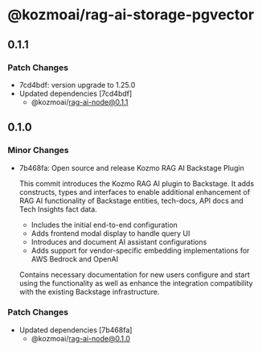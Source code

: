 # @kozmoai/rag-ai-storage-pgvector

## 0.1.1

### Patch Changes

- 7cd4bdf: version upgrade to 1.25.0
- Updated dependencies [7cd4bdf]
  - @kozmoai/rag-ai-node@0.1.1

## 0.1.0

### Minor Changes

- 7b468fa: Open source and release Kozmo RAG AI Backstage Plugin

  This commit introduces the Kozmo RAG AI plugin to Backstage. It adds constructs, types and interfaces to enable additional enhancement of RAG AI functionality of Backstage entities, tech-docs, API docs and Tech Insights fact data.

  - Includes the initial end-to-end configuration
  - Adds frontend modal display to handle query UI
  - Introduces and document AI assistant configurations
  - Adds support for vendor-specific embedding implementations for AWS Bedrock and OpenAI

  Contains necessary documentation for new users configure and start using the functionality as well as enhance the integration compatibility with the existing Backstage infrastructure.

### Patch Changes

- Updated dependencies [7b468fa]
  - @kozmoai/rag-ai-node@0.1.0
